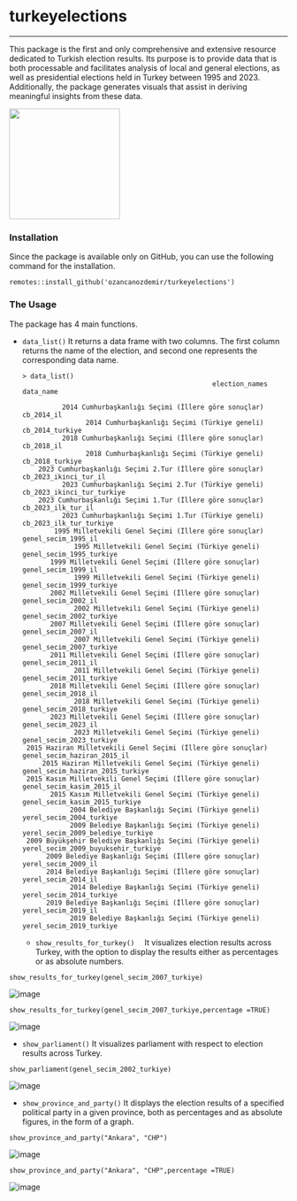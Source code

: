 # turkeyelections
****

This package is the first and only comprehensive and extensive resource dedicated to Turkish election results. Its purpose is to provide data that is both processable and facilitates analysis of local and general elections, as well as presidential elections held in Turkey between 1995 and 2023. Additionally, the package generates visuals that assist in deriving meaningful insights from these data.

<img src="https://github.com/ozancanozdemir/turkeyelections/assets/33122288/68f73024-fbf5-4316-bda4-00d055cc6eaa" width="200">


### Installation 

Since the package is available only on GitHub, you can use the following command for the installation. 

```
remotes::install_github('ozancanozdemir/turkeyelections')
```
### The Usage 

The package has 4 main functions.

+ ```data_list()``` It returns a data frame with two columns. The first column returns the name of the election, and second one represents the corresponding data name.

  ```
  > data_list()
                                                  election_names                           data_name

            2014 Cumhurbaşkanlığı Seçimi (İllere göre sonuçlar)                          cb_2014_il
                  2014 Cumhurbaşkanlığı Seçimi (Türkiye geneli)                     cb_2014_turkiye
            2018 Cumhurbaşkanlığı Seçimi (İllere göre sonuçlar)                          cb_2018_il
                  2018 Cumhurbaşkanlığı Seçimi (Türkiye geneli)                     cb_2018_turkiye
      2023 Cumhurbaşkanlığı Seçimi 2.Tur (İllere göre sonuçlar)               cb_2023_ikinci_tur_il
            2023 Cumhurbaşkanlığı Seçimi 2.Tur (Türkiye geneli)          cb_2023_ikinci_tur_turkiye
      2023 Cumhurbaşkanlığı Seçimi 1.Tur (İllere göre sonuçlar)                  cb_2023_ilk_tur_il
            2023 Cumhurbaşkanlığı Seçimi 1.Tur (Türkiye geneli)             cb_2023_ilk_tur_turkiye
          1995 Milletvekili Genel Seçimi (İllere göre sonuçlar)                 genel_secim_1995_il
               1995 Milletvekili Genel Seçimi (Türkiye geneli)            genel_secim_1995_turkiye
         1999 Milletvekili Genel Seçimi (İllere göre sonuçlar)                 genel_secim_1999_il
               1999 Milletvekili Genel Seçimi (Türkiye geneli)            genel_secim_1999_turkiye
         2002 Milletvekili Genel Seçimi (İllere göre sonuçlar)                 genel_secim_2002_il
               2002 Milletvekili Genel Seçimi (Türkiye geneli)            genel_secim_2002_turkiye
         2007 Milletvekili Genel Seçimi (İllere göre sonuçlar)                 genel_secim_2007_il
               2007 Milletvekili Genel Seçimi (Türkiye geneli)            genel_secim_2007_turkiye
         2011 Milletvekili Genel Seçimi (İllere göre sonuçlar)                 genel_secim_2011_il
               2011 Milletvekili Genel Seçimi (Türkiye geneli)            genel_secim_2011_turkiye
         2018 Milletvekili Genel Seçimi (İllere göre sonuçlar)                 genel_secim_2018_il
               2018 Milletvekili Genel Seçimi (Türkiye geneli)            genel_secim_2018_turkiye
         2023 Milletvekili Genel Seçimi (İllere göre sonuçlar)                 genel_secim_2023_il
               2023 Milletvekili Genel Seçimi (Türkiye geneli)            genel_secim_2023_turkiye
   2015 Haziran Milletvekili Genel Seçimi (İllere göre sonuçlar)         genel_secim_haziran_2015_il
       2015 Haziran Milletvekili Genel Seçimi (Türkiye geneli)    genel_secim_haziran_2015_turkiye
   2015 Kasım Milletvekili Genel Seçimi (İllere göre sonuçlar)           genel_secim_kasim_2015_il
         2015 Kasım Milletvekili Genel Seçimi (Türkiye geneli)      genel_secim_kasim_2015_turkiye
              2004 Belediye Başkanlığı Seçimi (Türkiye geneli)            yerel_secim_2004_turkiye
              2009 Belediye Başkanlığı Seçimi (Türkiye geneli)   yerel_secim_2009_belediye_turkiye
   2009 Büyükşehir Belediye Başkanlığı Seçimi (Türkiye geneli) yerel_secim_2009_buyuksehir_turkiye
        2009 Belediye Başkanlığı Seçimi (İllere göre sonuçlar)                 yerel_secim_2009_il
        2014 Belediye Başkanlığı Seçimi (İllere göre sonuçlar)                 yerel_secim_2014_il
              2014 Belediye Başkanlığı Seçimi (Türkiye geneli)            yerel_secim_2014_turkiye
        2019 Belediye Başkanlığı Seçimi (İllere göre sonuçlar)                 yerel_secim_2019_il
              2019 Belediye Başkanlığı Seçimi (Türkiye geneli)            yerel_secim_2019_turkiye

   ```

  +  ```show_results_for_turkey()  ``` It visualizes election results across Turkey, with the option to display the results either as percentages or as absolute numbers.
 
```show_results_for_turkey(genel_secim_2007_turkiye)```

![image](https://github.com/ozancanozdemir/turkeyelections/assets/33122288/01349aeb-b084-4245-95f7-1a989bc37f43)


```show_results_for_turkey(genel_secim_2007_turkiye,percentage =TRUE)```

![image](https://github.com/ozancanozdemir/turkeyelections/assets/33122288/19efe27d-b96b-4538-9785-694b184f1d91)



+ ```show_parliament()```  It visualizes parliament with respect to election results across Turkey.

```show_parliament(genel_secim_2002_turkiye)```

![image](https://github.com/ozancanozdemir/turkeyelections/assets/33122288/2d7c9ad5-0d6f-49d0-ab98-8b8fb2c90168)



+ ```show_province_and_party()``` It  displays the election results of a specified political party in a given province, both as percentages and as absolute figures, in the form of a graph.

```show_province_and_party("Ankara", "CHP")```

![image](https://github.com/ozancanozdemir/turkeyelections/assets/33122288/427d3a6a-14ac-4da5-b41c-b4d90f52d862)


```show_province_and_party("Ankara", "CHP",percentage =TRUE)```

![image](https://github.com/ozancanozdemir/turkeyelections/assets/33122288/e2b5bb0e-48c6-4e76-822a-1ffdac67de57)
